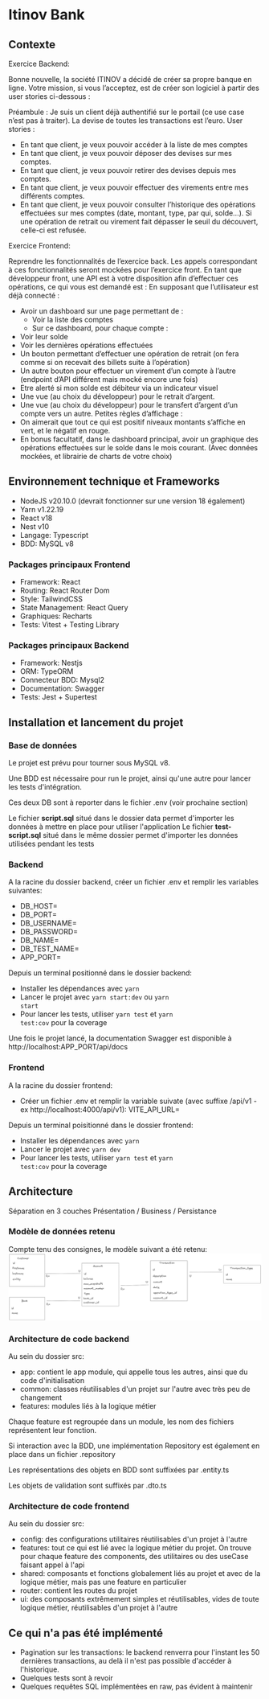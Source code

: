 <h1>Itinov Bank</h1>

<h2>Contexte</h2>

Exercice Backend:

Bonne nouvelle, la société ITINOV a décidé de créer sa propre banque en ligne.
Votre mission, si vous l’acceptez, est de créer son logiciel à partir des user stories ci-dessous :

Préambule : Je suis un client déjà authentifié sur le portail (ce use case n’est pas à traiter). La devise de toutes les transactions est l’euro. User stories :

- En tant que client, je veux pouvoir accéder à la liste de mes comptes
- En tant que client, je veux pouvoir déposer des devises sur mes comptes.
- En tant que client, je veux pouvoir retirer des devises depuis mes comptes.
- En tant que client, je veux pouvoir effectuer des virements entre mes différents comptes.
- En tant que client, je veux pouvoir consulter l’historique des opérations effectuées sur mes comptes (date, montant, type, par qui, solde…). Si une opération de retrait ou virement fait dépasser le seuil du découvert, celle-ci est refusée.

Exercice Frontend:

Reprendre les fonctionnalités de l’exercice back. Les appels correspondant à ces fonctionnalités seront mockées pour l’exercice front. En tant que développeur front, une API est à votre disposition afin d’effectuer ces opérations, ce qui vous est demandé est :
En supposant que l’utilisateur est déjà connecté :

- Avoir un dashboard sur une page permettant de :
  - Voir la liste des comptes
  - Sur ce dashboard, pour chaque compte :
- Voir leur solde
- Voir les dernières opérations effectuées
- Un bouton permettant d’effectuer une opération de retrait (on fera comme si on recevait des billets suite à l’opération)
- Un autre bouton pour effectuer un virement d’un compte à l’autre (endpoint d’API différent mais mocké encore une fois)
- Etre alerté si mon solde est débiteur via un indicateur visuel
- Une vue (au choix du développeur) pour le retrait d’argent.
- Une vue (au choix du développeur) pour le transfert d’argent d’un compte vers un autre. Petites règles d’affichage :
- On aimerait que tout ce qui est positif niveaux montants s’affiche en vert, et le négatif en rouge.
- En bonus facultatif, dans le dashboard principal, avoir un graphique des opérations effectuées sur le solde dans le mois courant. (Avec données mockées, et librairie de charts de votre choix)

<h2>Environnement technique et Frameworks </h2>

- NodeJS v20.10.0 (devrait fonctionner sur une version 18 également)
- Yarn v1.22.19
- React v18
- Nest v10
- Langage: Typescript
- BDD: MySQL v8

<h3> Packages principaux Frontend </h3>

<ul>
  <li> Framework: React </li>
  <li> Routing: React Router Dom </li>
  <li> Style: TailwindCSS </li>
  <li> State Management: React Query</li>
  <li> Graphiques: Recharts </li>
  <li> Tests: Vitest + Testing Library </li>
</ul>

<h3> Packages principaux Backend </h3>

<ul>
  <li> Framework: Nestjs </li>
  <li> ORM: TypeORM </li>
  <li> Connecteur BDD: Mysql2 </li>
  <li> Documentation: Swagger </li>
  <li> Tests: Jest + Supertest
</ul>

<h2>Installation et lancement du projet</h2>

<h3> Base de données </h3>

Le projet est prévu pour tourner sous MySQL v8.

Une BDD est nécessaire pour run le projet, ainsi qu'une autre pour lancer les tests d'intégration.

Ces deux DB sont à reporter dans le fichier .env (voir prochaine section)

Le fichier **script.sql** situé dans le dossier data permet d'importer les données à mettre en place pour utiliser l'application
Le fichier **test-script.sql** situé dans le même dossier permet d'importer les données utilisées pendant les tests

<h3>Backend</h3>
A la racine du dossier backend, créer un fichier .env et remplir les variables suivantes:

- DB_HOST=
- DB_PORT=
- DB_USERNAME=
- DB_PASSWORD=
- DB_NAME=
- DB_TEST_NAME=
- APP_PORT=

Depuis un terminal positionné dans le dossier backend:

- Installer les dépendances avec <code>yarn</code>
- Lancer le projet avec <code>yarn start:dev</code> ou <code>yarn start</code>
- Pour lancer les tests, utiliser <code>yarn test</code> et <code>yarn test:cov</code> pour la coverage

Une fois le projet lancé, la documentation Swagger est disponible à http://localhost:APP_PORT/api/docs

<h3>Frontend</h3>

<p>A la racine du dossier frontend:</p>

- Créer un fichier .env et remplir la variable suivate (avec suffixe /api/v1 - ex http://localhost:4000/api/v1):
  VITE_API_URL=

Depuis un terminal poisitionné dans le dossier frontend:

- Installer les dépendances avec <code>yarn</code>
- Lancer le projet avec <code>yarn dev</code>
- Pour lancer les tests, utiliser <code>yarn test</code> et <code>yarn test:cov</code> pour la coverage

<h2>Architecture</h2>

Séparation en 3 couches Présentation / Business / Persistance

<h3>Modèle de données retenu</h3>

Compte tenu des consignes, le modèle suivant a été retenu:
<img src='./doc/model.png' alt='modèle de données' />

<h3>Architecture de code backend</h3>

Au sein du dossier src:

- app: contient le app module, qui appelle tous les autres, ainsi que du code d'initialisation
- common: classes réutilisables d'un projet sur l'autre avec très peu de changement
- features: modules liés à la logique métier

Chaque feature est regroupée dans un module, les nom des fichiers représentent leur fonction.

Si interaction avec la BDD, une implémentation Repository est également en place dans un fichier .repository

Les représentations des objets en BDD sont suffixées par .entity.ts

Les objets de validation sont suffixés par .dto.ts

<h3>Architecture de code frontend</h3>

Au sein du dossier src:

- config: des configurations utilitaires réutilisables d'un projet à l'autre
- features: tout ce qui est lié avec la logique métier du projet. On trouve pour chaque feature des components, des utilitaires ou des useCase faisant appel à l'api
- shared: composants et fonctions globalement liés au projet et avec de la logique métier, mais pas une feature en particulier
- router: contient les routes du projet
- ui: des composants extrêmement simples et réutilisables, vides de toute logique métier, réutilisables d'un projet à l'autre

<h2>Ce qui n'a pas été implémenté</h2>

- Pagination sur les transactions: le backend renverra pour l'instant les 50 dernières transactions, au delà il n'est pas possible d'accéder à l'historique.
- Quelques tests sont à revoir
- Quelques requêtes SQL implémentées en raw, pas évident à maintenir
